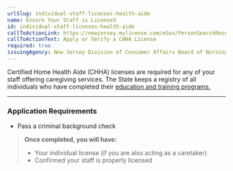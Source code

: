 ```yaml
---
urlSlug: individual-staff-licenses-health-aide
name: Ensure Your Staff is Licensed
id: individual-staff-licenses-health-aide
callToActionLink: https://newjersey.mylicense.com/eGov/PersonSearchResults.aspx?Facility=Y
callToActionText: Apply or Verify a CHHA License
required: true
issuingAgency: New Jersey Division of Consumer Affairs Board of Nursing
---
```

Certified Home Health Aide (CHHA) licenses are required for any of your staff offering caregiving services. The State keeps a registry of all individuals who have completed their [education and training programs.](https://www.njconsumeraffairs.gov/nur/Pages/default.aspx)

- - -

### Application Requirements

* Pass a criminal background check

> **Once completed, you will have:**
>
> * Your individual license (if you are also acting as a caretaker)
> * Confirmed your staff is properly licensed